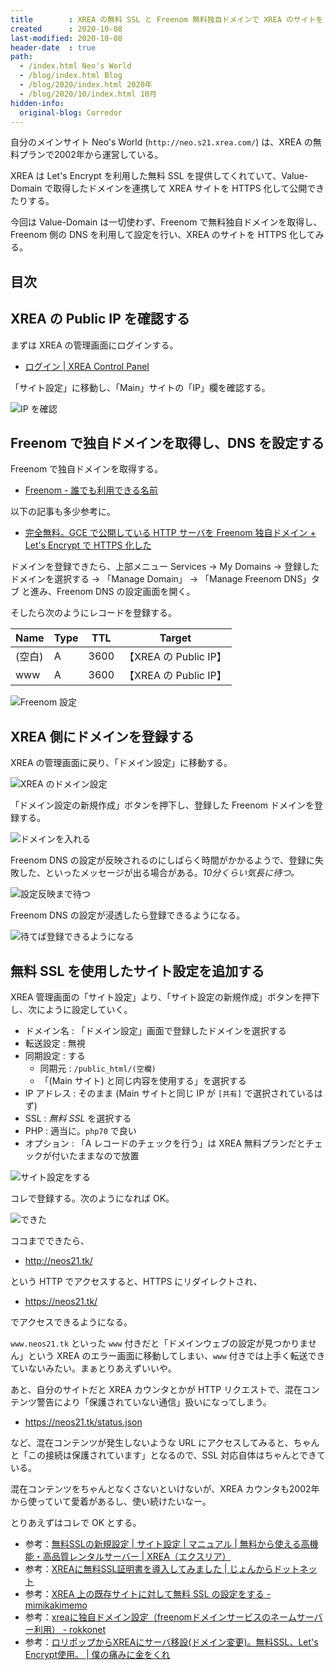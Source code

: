 ```yaml
---
title        : XREA の無料 SSL と Freenom 無料独自ドメインで XREA のサイトを HTTPS 化してみる
created      : 2020-10-08
last-modified: 2020-10-08
header-date  : true
path:
  - /index.html Neo's World
  - /blog/index.html Blog
  - /blog/2020/index.html 2020年
  - /blog/2020/10/index.html 10月
hidden-info:
  original-blog: Corredor
---
```


自分のメインサイト Neo's World (`http://neo.s21.xrea.com/`) は、XREA の無料プランで2002年から運営している。

XREA は Let's Encrypt を利用した無料 SSL を提供してくれていて、Value-Domain で取得したドメインを連携して XREA サイトを HTTPS 化して公開できたりする。

今回は Value-Domain は一切使わず、Freenom で無料独自ドメインを取得し、Freenom 側の DNS を利用して設定を行い、XREA のサイトを HTTPS 化してみる。

## 目次

## XREA の Public IP を確認する

まずは XREA の管理画面にログインする。

- [ログイン | XREA Control Panel](https://cp.xrea.com/account/login/)

「サイト設定」に移動し、「Main」サイトの「IP」欄を確認する。

![IP を確認](08-01-01.png)

## Freenom で独自ドメインを取得し、DNS を設定する

Freenom で独自ドメインを取得する。

- [Freenom - 誰でも利用できる名前](https://www.freenom.com/ja/index.html)

以下の記事も多少参考に。

- [完全無料。GCE で公開している HTTP サーバを Freenom 独自ドメイン + Let's Encrypt で HTTPS 化した](/blog/2020/06/15-01.html)

ドメインを登録できたら、上部メニュー Services → My Domains → 登録したドメインを選択する → 「Manage Domain」 → 「Manage Freenom DNS」タブ と進み、Freenom DNS の設定画面を開く。

そしたら次のようにレコードを登録する。

| Name   | Type | TTL  | Target                |
|--------|------|------|-----------------------|
| (空白) | A    | 3600 | 【XREA の Public IP】 |
| www    | A    | 3600 | 【XREA の Public IP】 |

![Freenom 設定](08-01-02.png)

## XREA 側にドメインを登録する

XREA の管理画面に戻り、「ドメイン設定」に移動する。

![XREA のドメイン設定](08-01-03.png)

「ドメイン設定の新規作成」ボタンを押下し、登録した Freenom ドメインを登録する。

![ドメインを入れる](08-01-04.png)

Freenom DNS の設定が反映されるのにしばらく時間がかかるようで、登録に失敗した、といったメッセージが出る場合がある。*10分くらい気長に待つ。*

![設定反映まで待つ](08-01-05.png)

Freenom DNS の設定が浸透したら登録できるようになる。

![待てば登録できるようになる](08-01-06.png)

## 無料 SSL を使用したサイト設定を追加する

XREA 管理画面の「サイト設定」より、「サイト設定の新規作成」ボタンを押下し、次にように設定していく。

- ドメイン名 : 「ドメイン設定」画面で登録したドメインを選択する
- 転送設定 : 無視
- 同期設定 : する
  - 同期元 : `/public_html/(空欄)`
  - 「(Main サイト) と同じ内容を使用する」を選択する
- IP アドレス : そのまま (Main サイトと同じ IP が `[共有]` で選択されているはず)
- SSL : *無料 SSL* を選択する
- PHP : 適当に。`php70` で良い
- オプション : 「A レコードのチェックを行う」は XREA 無料プランだとチェックが付いたままなので放置

![サイト設定をする](08-01-07.png)

コレで登録する。次のようになれば OK。

![できた](08-01-08.png)

ココまでできたら、

- <http://neos21.tk/>

という HTTP でアクセスすると、HTTPS にリダイレクトされ、

- <https://neos21.tk/>

でアクセスできるようになる。

`www.neos21.tk` といった `www` 付きだと「ドメインウェブの設定が見つかりません」という XREA のエラー画面に移動してしまい、`www` 付きでは上手く転送できていないみたい。まぁとりあえずいいや。

あと、自分のサイトだと XREA カウンタとかが HTTP リクエストで、混在コンテンツ警告により「保護されていない通信」扱いになってしまう。

- <https://neos21.tk/status.json>

など、混在コンテンツが発生しないような URL にアクセスしてみると、ちゃんと「この接続は保護されています」となるので、SSL 対応自体はちゃんとできている。

混在コンテンツをちゃんとなくさないといけないが、XREA カウンタも2002年から使っていて愛着があるし、使い続けたいなー。

とりあえずはコレで OK とする。

- 参考：[無料SSLの新規設定 | サイト設定 | マニュアル | 無料から使える高機能・高品質レンタルサーバー | XREA（エクスリア）](https://www.xrea.com/support/manual/security/free/)
- 参考：[XREAに無料SSL証明書を導入してみました | じょんからドットネット](https://jonkara.net/2017/08/11/ssl/)
- 参考：[XREA 上の既存サイトに対して無料 SSL の設定をする - mimikakimemo](https://mimikakimemo.hatenablog.jp/entry/2018/07/14/185227)
- 参考：[xreaに独自ドメイン設定（freenomドメインサービスのネームサーバー利用） - rokkonet](https://rasumus.hatenablog.com/entry/2019/07/13/113300)
- 参考：[ロリポップからXREAにサーバ移設(ドメイン変更)。無料SSL、Let's Encrypt使用。 | 僕の痛みに金をくれ](https://rockrock.tk/2017/01/15/596/)
